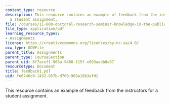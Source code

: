 ```yaml
---
content_type: resource
description: This resource contains an example of feedback from the instructors for
  a student assignment.
file: /courses/11-800-doctoral-research-seminar-knowledge-in-the-public-arena-spring-2007/fe6746c01432857bd709968a16b3afd1_feedback1.pdf
file_type: application/pdf
learning_resource_types:
- Assignments
license: https://creativecommons.org/licenses/by-nc-sa/4.0/
ocw_type: OCWFile
parent_title: Assignments
parent_type: CourseSection
parent_uid: 6f7acef1-968a-9408-115f-e893aadb8a97
resourcetype: Document
title: feedback1.pdf
uid: fe6746c0-1432-857b-d709-968a16b3afd1
---
```

This resource contains an example of feedback from the instructors for a student assignment.